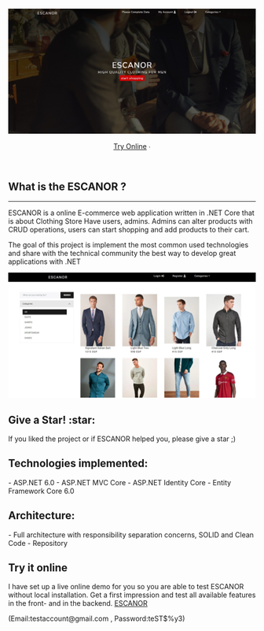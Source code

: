<p align="center">
	<a href="https://github.com/rhazem13/ClothingStoreV2">
		<img src="assests/Screenshot 2022-11-04 200041.jpg" alt="Screen Shot">
	</a>
</p>
<p align="center">
		<a href="https://clothingstorev2.herokuapp.com/">Try Online</a> ∙
</p>
<br/>
<h2>What is the ESCANOR ?</h2><hr>
<p>ESCANOR is a online E-commerce web application written in .NET Core that is about Clothing Store Have users, admins. Admins can alter products with CRUD operations, users can start shopping and add products to their cart.

The goal of this project is implement the most common used technologies and share with the technical community the best way to develop great applications with .NET

</p>
<p align="center">
	<a href="https://github.com/rhazem13/ClothingStoreV2">
		<img src="assests/Screenshot 2022-11-04 193642.jpg" alt="Screen Shot">
	</a>
</p>
<h2>Give a Star! :star:</h2><p>
If you liked the project or if ESCANOR helped you, please give a star ;)</p>

<h2>Technologies implemented:</h2>
<p>
- ASP.NET 6.0
- ASP.NET MVC Core 
- ASP.NET Identity Core
- Entity Framework Core 6.0
</p>

<h2>Architecture:</h2>
<p>
- Full architecture with responsibility separation concerns, SOLID and Clean Code
- Repository	
</p>

<h2>Try it online</h2>
I have set up a live online demo for you so you are able to test ESCANOR without local installation. Get a first impression and test all available features in the front- and in the backend.
<a href="https://clothingstorev2.herokuapp.com/">ESCANOR</a><p>(Email:testaccount@gmail.com , Password:teST$%y3)</p>

